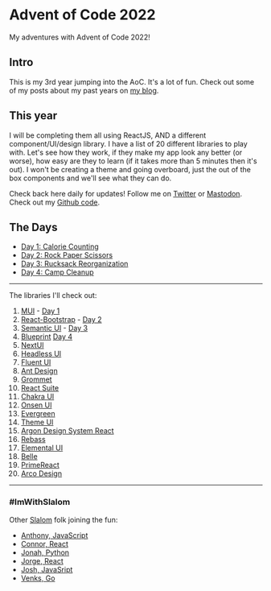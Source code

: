 # Advent of Code 2022

My adventures with Advent of Code 2022!

## Intro

This is my 3rd year jumping into the AoC. It's a lot of fun. Check out some of my posts about my past years on [my blog](https://davidlozzi.com/tag/advent-of-code/). 

## This year

I will be completing them all using ReactJS, AND a different component/UI/design library. I have a list of 20 different libraries to play with. Let's see how they work, if they make my app look any better (or worse), how easy are they to learn (if it takes more than 5 minutes then it's out). I won't be creating a theme and going overboard, just the out of the box components and we'll see what they can do.

Check back here daily for updates! Follow me on [Twitter](https://twitter.com/davidlozzi) or [Mastodon](https://mastodon.world/@davidlozzi). Check out my [Github code](https://github.com/DavidLozzi/AdventOfCode22).

## The Days

- [Day 1: Calorie Counting](https://aoc22.davidlozzi.com/day1/build/)
- [Day 2: Rock Paper Scissors](https://aoc22.davidlozzi.com/day2/build/)
- [Day 3: Rucksack Reorganization](https://aoc22.davidlozzi.com/day3/build/)
- [Day 4: Camp Cleanup](https://aoc22.davidlozzi.com/day4/build)

-----

The libraries I'll check out:

1. [MUI](https://mui.com/) - [Day 1](/day1/build/)
2. [React-Bootstrap](https://react-bootstrap.github.io/) - [Day 2](/day2/build/)
3. [Semantic UI](https://react.semantic-ui.com/) - [Day 3](/day3/build)
4. [Blueprint](https://blueprintjs.com/) [Day 4](/day4/build)
5. [NextUI](https://nextui.org/)
6. [Headless UI](https://headlessui.com/)
7. [Fluent UI](https://developer.microsoft.com/en-us/fluentui#/)
8. [Ant Design](https://ant.design/)
9. [Grommet](https://v2.grommet.io/)
10. [React Suite](https://rsuitejs.com/)
11. [Chakra UI](https://chakra-ui.com/)
12. [Onsen UI](https://onsen.io/)
13. [Evergreen](https://evergreen.segment.com/)
14. [Theme UI](https://theme-ui.com/)
15. [Argon Design System React](https://www.creative-tim.com/product/argon-design-system-react)
16. [Rebass](https://rebassjs.org/)
17. [Elemental UI](http://elemental-ui.com/)
18. [Belle](https://nikgraf.github.io/belle)
19. [PrimeReact](https://www.primefaces.org/primereact/)
20. [Arco Design](https://arco.design/en-US)

-----

### #ImWithSlalom
Other [Slalom](https://slalom.com) folk joining the fun:

- [Anthony, JavaScript](https://github.com/amorla/advent22)
- [Connor, React](https://github.com/angusmccloud/aoc2022)
- [Jonah, Python](https://github.com/jonah-abraham/advent)
- [Jorge, React](https://github.com/jorge-jimenez2021/adventOfCode22)
- [Josh, JavaSript](https://github.com/wwnjp/AdventOfCode2022)
- [Venks, Go](https://github.com/venkspai/aoc2022)
